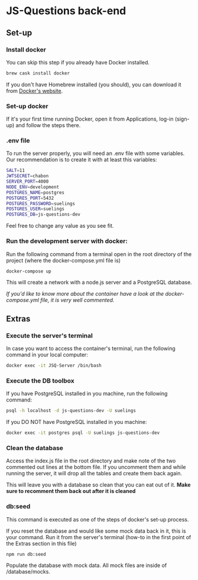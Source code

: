 # JS-Questions back-end

## Set-up

### Install docker

You can skip this step if you already have Docker installed.

```bash
brew cask install docker
```

If you don't have Homebrew installed (you should), you can download it from [Docker's website](https://www.docker.com/products/docker-desktop).

### Set-up docker

If it's your first time running Docker, open it from Applications, log-in (sign-up) and follow the steps there.

### .env file

To run the server properly, you will need an .env file with some variables.
Our recommendation is to create it with at least this variables:

```bash
SALT=11
JWTSECRET=chabon
SERVER_PORT=4000
NODE_ENV=development
POSTGRES_NAME=postgres
POSTGRES_PORT=5432
POSTGRES_PASSWORD=suelings
POSTGRES_USER=suelings
POSTGRES_DB=js-questions-dev
```

Feel free to change any value as you see fit.

### Run the development server with docker:

Run the following command from a terminal open in the root directory of the project (where the docker-compose.yml file is)

```bash
docker-compose up
```

This will create a network with a node.js server and a PostgreSQL database.

*If you'd like to know more about the container have a look at the docker-compose.yml file, it is very well commented.*



## Extras

### Execute the server's terminal

In case you want to access the container's terminal, run the following command in your local computer:

```bash
docker exec -it JSQ-Server /bin/bash
```

### Execute the DB toolbox

If you have PostgreSQL installed in you machine, run the following command:

```bash
psql -h localhost -d js-questions-dev -U suelings
```

If you DO NOT have PostgreSQL installed in you machine:

```bash
docker exec -it postgres psql -U suelings js-questions-dev
```

### Clean the database

Access the index.js file in the root directory and make note of the two commented out lines at the bottom file.
If you uncomment them and while running the server, it will drop all the tables and create them back again.

This will leave you with a database so clean that you can eat out of it.
**Make sure to recomment them back out after it is cleaned**

### db:seed

This command is executed as one of the steps of docker's set-up process.

If you reset the database and would like some mock data back in it, this is your command.
Run it from the server's terminal (how-to in the first point of the Extras section in this file)

```bash
npm run db:seed
```

Populate the database with mock data. All mock files are inside of /database/mocks.
